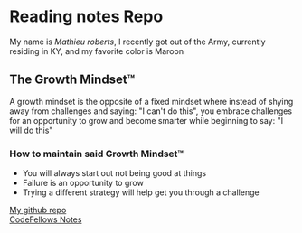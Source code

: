 # Reading notes Repo
My name is _Mathieu roberts_, I recently got out of the Army, currently residing in KY, and my favorite color is Maroon

## The Growth Mindset™
A growth mindset is the opposite of a fixed mindset where instead of shying away from challenges and saying: "I can't do this", you embrace challenges for an opportunity to grow and become smarter while beginning to say: "I will do this" 

### How to maintain said Growth Mindset™

* You will always start out not being good at things
* Failure is an opportunity to grow
* Trying a different strategy will help get you through a challenge

[My github repo](https://vadengrey.github.io/reading-notes/)
<br>
[CodeFellows Notes]()
